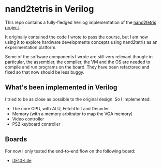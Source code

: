 # nand2tetris in Verilog
This repo contains a fully-fledged Verilog implementation of the [nand2tetris project](https://www.nand2tetris.org/). 

It originally contained the code I wrote to pass the course, but I am now using it to explore hardware developments concepts using nand2tetris as an experimentation platform. 

Some of the software components I wrote are still very relevant though: in particular,  the assembler, the compiler, the VM and the OS are needed to compile and run programs on the board. They have been refactored and fixed so that now should be less buggy.

## What's been implemented in Verilog
I tried to be as close as possible to the original design. So I implemented:
- The core CPU, with ALU, FetchUnit and Decoder
- Memory (with a memory arbitrator to map the VGA memory)
- Video controller
- PS2 keyboard controller

## Boards 
For now I only tested the end-to-end flow on the following board:
- [DE10-Lite](https://www.terasic.com.tw/cgi-bin/page/archive.pl?Language=English&No=1021)

